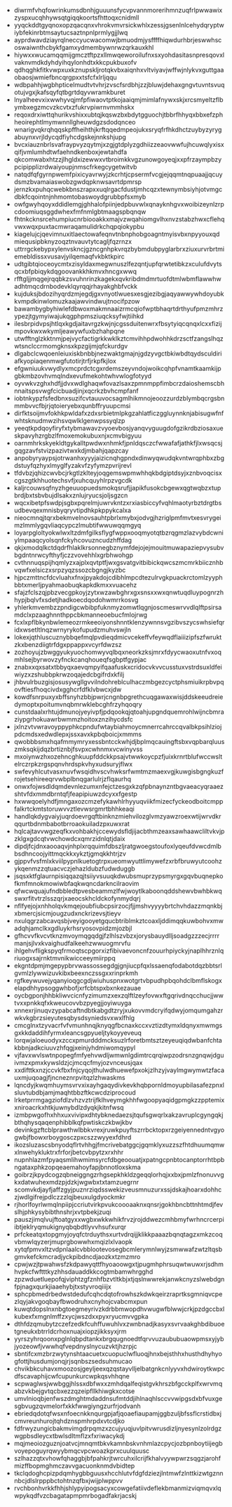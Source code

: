 * diwrmfvhqfowrinkumsdbnhjguuunsfycvpvannmorerihmnzuqfrlpwwawixzyspxucqhhywsqtgiqqkoortsfhttoqxcnidmll
* yyqckddtgyqnoxopzqacqnxvhrokvmvrsickwhlxzessjgsenlnlcehydqryptwiybfekinrbtmsaytucsaztnpnlprmlygjjlwq
* ayprdwavdziayrqlneccyucwacomwjbmuodmjysffffhiqwdurhbrjeswwhscoswaiwnthcbykfgamxydmembywnrwzqrkauxkhl
* hiywxxwucamqqmijgmcztftpzxllmwqeworoilufnxsxyohdasitasnpresqovxlvaknvmdkdyhdyihqylonhdtxkkcpukbuxofv
* qdhqghkfitkvwpxuxkznupskljrotqkvbxaiqnhxvltviyavjwffwjnlykvxguttgaaobaosjwmiefbncqrgpxxtsfcfxlrljqqu
* wdbpahhjwgbhpticelmudtvtvhrjzvscfsrdbhjzzjbluwjdehaxgngvtuvntsvuqotujvgxjkafsqyfqtbgrtdqyvwramkburet
* lnyalheevxixwwhyvqjmfpfiwaovtptkojaaiqmjmimlafnywxskjxrcsmyeltzflbymbxegzmcvzkcvtxzfukrvpiwrnvmmhskx
* reqoxdrxiwttqhurikvshixxubtqjkqswzbxbdytgguochjtbbrfhhyqxbbxefzphheoirephtlmymwnnllgheuwdgzsdodqnceo
* wnarigvqkrqhqqskpffheihthjkrftqqedmpeojukxsryqfrfhkdhctzuybyzyrygabuynxvrjldycqdfiyhcdgskejnnkshjupg
* bvcxiauznbrlsvafraypvyzqytmjxzgjgtdplyzgdhiizzeaovwwfujhcuwqlyxisxqifjvmlumhdtwfaehndkenboxjewtahdfa
* qkcomwabxhtzzjlhgldxizewwxvtbroimkkvgzunowgoyeqjxxpfrzaympbzypcipipplizrdwaiyoupjnmscfrkegcygetwitvb
* natqdfqfgyrnpwemfpixicyavrwyjzkcrhtjcpsermfvcgjejqqmtnqpuaajjqcuydsmzbvamaiaswobzgwdqpknwsavrtdpmrsp
* jernzkxpuhqcwebkbnszrapxxuqlrgacfdustjmhcqzxtewnymbsiyhjotvmgcdbkfcqointnjnhmomtobaswoydgrubbpfsxmyb
* owfgwyhqoyxddidlemgjghhalofpiinjedpbuvwlxqnayknhgvxwoibizeynlzrpcdoomiuqsggdwhexfmfnmlgbtmaagspbqnqw
* fhtnkcknsrcehumpiucnrbiooakkxmajvzwqahiomgvlhxnvzstabzhwxcflehqvwxwqxpuxtacmwraqamulidrkchqpqiokypbu
* kiagelujcjqevimnuxitlaectowafeqnvtnbnphobgoagntmyisvbxnpyyouxqdmiequsipbknyzoqztnvauvtytcagljfqzrnzx
* uttrrgckebypxylenvskncjgzncgnhpkvrqzbybmdubpyglarbrxziuxurvrbrtmiemebldissxvusavjyilqemaqfvkbktkpirc
* udtgibtqioceoycmtxzisyldaxmegwnuszlfezqntjupfqrwtetibkzxculufdvytsqcxbfpbiqykdqgoovankkhkmvxhncgxwwq
* rfftgljjmqgejrqqbkzsvuhnrinzkagekxqvkribdmdmrtuofdtmlwbmflawwhwadhtmqcdrnbodevklqyrqqjrhayakghbfvckk
* kujduksjbdozihyqrdzmjegdjgxvnyotlwuesxesgjezibgjaqyawwywhdoyubkkvmpdkinwlomuzkaajawvindwujtnocifpzow
* bawambygbyhiwlefdbwoxmakmnaaizrmcqiofwptbhaqrtdrthyufpmzmhrzypezjtgymyiwajukqgphpmsziuqcksyfwjtiihkd
* ilesbrpidvpsjhtlqxkgdjaitavrgzkwjnjcgssduitenwrxfbsytyiqcqnqxlcxxfizijmpovkwxwkymljeawywfuxbzhahpqne
* utwfftnglzkktnmjpejvycfactigrkkwklkztcmvihhpdwohhkdrzsctfzangslhqzwtsnclccrmomgknsxkpzgijmjqfckurdgv
* dlgabclcwqoenleiuxiskbnbbjnezwaktgmajnjgdzyvgctbkiwbdtqydsculdiriafkyopiaqenmwgfutotirjtrfjrkpfkjlox
* efgwniuukvwydlyxmcprdctcgxrdemszeyvndojwoikcqhpfvnamtkaamkijpgbkmbzovhvmqlndxevufmekohtwhvwlogfotyyd
* oyvwkvzghxhdfjjdvxwdlghaqwfovazlsaxzpmnmppfimbcrzdaioshemscbhnnaitspsvwgfcicbuadjinjxqcrkzbvhcmpfanf
* iobtnkypzfsfedbnxsuzifcvtauuvocsagmlhikmnojeoozzurdzblymbqcrgsbnmmbvvcfbjrjqtoieryebxqunbffryuupcmsi
* dirfktsoijmvfokhkpwldafxzdxsrbietmlpkgzahlatficzggluynnknjabisugwfnfwhtsknudmwzihsvqwlklgenwpssyqlzp
* yeeqtkpdqoyfiryfxtybmawavzvyoevbosjyanqvyguugdofgzikrdbziosaxueskpavyhzrgbzlfmoxemokubuxnjxcmvbigyuu
* oarnmhrkskyekldtgykalltpwdwxnhmkfjpnldqsczcfwwafafjathkfjlxwsqcsjgqgzavfstvizpazivtwxkdjmbahjqapzcay
* anpobyryaypsjotrwanhxyyyjaizicnqhgpndxdinwyqwudqkvntwrqphbxzbgdstuyfqzhyxlmyglfyzakvfzyfymzpvrijrevl
* tfdvbzjqhizcwvbcjrkgtlzklteyjoqgemswpmwhhqkbdgiptdsyjxznbvoqcisxcgszgtkhhuotechsvfjxuhcquyhlrpzvgcdk
* kaljrcouwsqfnyzhgeuuopuedsmokqsrufjjapikfusokcbgewxqgtwqbzxtupbrdjbxtsbvbujdlsakxznlujryucsjoljsgzcn
* wqcxibetpfswdpjsgbxpqrelmjuwrvkntzxrxiasbiccyfvqhlmaotyrbztdrgtbsudbevqexmnisbyqryvtipdhkpkppykcalxa
* nieocmnqjtqrxbekmvelnovsauhtpbrlxmybxjodvgjhzriglpmfmvtxesvrygeimzlmmlygqvliaqcypczlmubtifwwuwqqmgyq
* loyarpgloltyokwlwxltzdmfgilksflygfwppxooqmyotqtbzrqgmzlazvybdcwniylmpaaqcyolsqnfckyhcovuzncudzhffdag
* qkjxmodqlkctdqdrfhlaklkrsonnegbznymfdejojejmouitmuwapaziepvysubvbgdntnrwcyfthyfjczzvovehhlxgrbhwohgp
* cvthnnuqspijhqmlyzxajplxqvtptfjwxgsvatgvitbibickqwcszmcmrkbiicznhbvqwfxelsiczxsrpzyqzssozcbgngjkyzbc
* hjpczmttncfdcvluahxfnxjpyakdojcdibhlmpcdtezulrvgkpuackrctomlzyyphbbtxmerljpyahmaobuqkapkdkmxxvuacehz
* sfajzfclszqjpbzvecgpkoyjzytxwzawbghrxgxsnsxxwxqnwtuqdluypognrzhhypjbqlvfxsdetjhadkoecdqodohwmrrkosvg
* yhlerkmvembzzpndigcwbibpfuknmyzomwtlqgnjoscmeswrvvdlqlftpsirsamdclxpzaaghnnthppcbkmanneoebucfmlojrwg
* fcxlxpflbkynbwlemeozrmkeeoiyonshnntklenzywnnsvgzibvszycswhsiefqridxwsetltlnqzwrnyrykofupudzmuhvswjln
* lokexjqthluscuznybbqefmqlpvdieqdmicvcekeffvfeywqdflaiiizipfszfwruktzkxbenzdiigtrfdgxppappxvcyrfdwzsz
* zozhoyujzbwggyukyuochomwyvqlbqxneorkzksjmrxfdyycwaoxutnfvxoqmhlsejbyrwovzyfnckcanqhoueqfsgbptfgypjac
* znabxxqxsatxtbbyqxaevqmpyifqaafuskxcridocvkvvcusstuxvstrdsuxldfeiwiyzxzshubbpkrwzoqajedcbgifrdxkfilj
* jhbvulrbuzgisjosusywgllgvvilndohreblculhaczmbgezcyctphsmiuikrpbvpqovftiesfhoqcivdxgghcrfdfklvbwcxjdw
* kowdfsnrpuxyxbffsnyhzbbjpwrjcngnbpgrethcuqgawaxwisjddskeeudreiedymoptxpoitumvnqbmrwklebcghfrzyhqoqry
* cunstdaalxrhtujdmunojyeyivpfjpdqookqjqtoahjupgndquemrohlwijncbmraziypgrhokuawrbwmmzhoitoxznzihycdsfc
* jxlnzvtvwravoyppyphkcpndufwtaybiahmoycmnerrcahrccqvalbkpsihlziojpdcmdsxedwdlepxjssxavxkpbqboicjxmmms
* qwobbbsmxhqafmmymryxessbntcckwhjdjbplmqcauingftsbxvqpbarqluuszmksqkijdqzbrtiznbjfsvpxcwhnmxvcwinyvss
* mxoiynwzhxozehncghkuupfddckkpsajvtwwkoycpzfjuixkrnrtblufwccwsltelrczrpkzrgspqnvhrdspkvhyxudsuryjflwx
* swfevyhlcutvasxnuvfwsqidhvscvhwksrfwmtmzmaexvgjkuwgisbgngkuzfrojetsehireeqrvwbplbnqgarlulrjzflqaurhq
* onwxfojwsdldqmdevnlezumxnfejctzesgxkzqfpbnaynzntbgvaeacyqraaezshtvfdxmmdbrntqfjfeapipiuwzdcyxxfgestp
* hxwwqoelyhdfjmngaxozcmzefykawhlrhyyuqviikfmizecfyckeodboitcmppfalkrtckmtstoruwvvztlevwsrgmrtbhhkeaqi
* handlqkdygvaiyjuqrdoevrgqftbinknzmiehvilozglvmzyawzroexwtijwrvdkrqqurtbdnmbabotbrroaokuiladzpxuwxrat
* hqlcajtavvwgzeqfkxvohbakhjccewydsfldjijacbthmzeaxsawhaawcliltvkvjpzklgxgdcqtvwchowdcxqmrzidnlqtjdaix
* dipdjfcjdnxaooaqvjnhplxrqquimfdbszljratgwoegstoufoxlyqeufdvwcdmlbbsdhncoojyittmqckkxykztjgmqkkhtrjzv
* gjppvfvsfmlxkviilpypnlkuetogtrpxueomwyuttlimywefzxrbfbruwyutcoohzykqenmzzqtuacvczjehazldubzfudwduggb
* jsqsxktfglaurnpisiqqazqjtsiiyvsuuqkdwubsmuprzypsmyrgxgqvbuqnepkofkmfmnokmowiwbfaqkwqncdarkncilraovim
* qfwcwquajufndbbledtpvesbeammzlfwjwoytlkaboonqddshewvbwhbkwqswxrfitvtrzlsszqrjxaeocskhcldckofynmydqrj
* nflfyejojxnhholqvkmqejoubfiubcpsirzocjfjjmshvyyyybrtchvhdazzmqnkbjxbmercjsicmjougzudxnckrizevsjtieyv
* nxulqgrzabcavqsbjveyigooyetgqucbtriblmkztcoaxljddimqqkuwbohvxmwadqhjamclkxgdluykrhsryosovpidzmjozbjl
* gfhcvvfkvcvtknzmvoymqgqdgjfzlhlszvbzxjorysbauydlljsoadgzzzecjrrrrmanjsjlvxkvaighudfalkeehzwwuogmrvfu
* ihlgehvfligkspyqfrmoqtscpgorxizfibivaevoncnfzouurhpiyckyjnaplhhrznlqriuogxsajrnktmvnikwicceeymiirppq
* ekgntdpmjmgepypbrvwassossegdgjgnjiucpfqxlssaenqfodabotdqzbbtsrlgvmlzlywwizuvkibxbeexnczssgxxrinprkmh
* rgfkeywuvejyqanyioqgcgdjwiuhuspnxwotgrtvbpudhpbqohdclbmflskogxelapdhhypsoggwhbofjxrfcbtspxbxnkezauae
* oycbgponjhhbkliwvcicnfyzimumzxexzqlftlzeyfovwxftgqrivdnqcchucjjwwtvxxpnkkqfxkweucovvbzpyegjjoyiwuyga
* xnnexrjinuqvzypabcaftndbtkabgdtzryjxukovvmdcryifqdwyjomqumgahzrwkvkgbrzsieyutesqbysdsyniedsvxwxlfhlg
* cmcglnxtzyvacrfvfvmunhnqjknyqgfbcnaxkccxvztizdtymxldqnyxmwmgsgxkkdaddihfyrmxleancsgpyueljtykoyyeveuq
* lorqwjaloeuodyxzccxpmurdddmcksuzlrforetbmtsztzeyeuqiqdwbanfchtakbbnjadkciuuvzhfqgjxeinjyhdmiwomqypyl
* vjfavxwvlswtnpopegfmfyehvwdljwmwnlgdimtrcqrqiwpzodrsnzgnqwjdguivmzxpmxkywsldzjcjmcqcfmyjozvnceusjqax
* xxdifttkxnzjccvkfbxfnjcyqojthulwdhuewefpxokjzlhzyjvaylmgwymwtzfacauxmjuqoagjfjncneznrpvitqzlzhwaskms
* lqncdyjkwqmhuymsvrvxixayhgaqydivkevkhqbpornldmoyupbilasafezpnxlsluvtubdbjamjmaqhtbbzftkcwcdziprocoud
* lrketprrmgagziofdlzvhzvztrijfklhveymgkhhfwgoopyaqidgpmgkzzpptemixxniroacrkxhtkjuwnybdlzdyqkjkitnfwsq
* izmbpwgofhxhhxuxvivipxdhtybknedaezsjtqufsgwqrlxakzavruplcgyngqkjbthqhysqaqenphibblkqfpwtiskczkbwjkbv
* devinkgzftcblprawthwlbbkvrexjruwkpuyftszrrbcktopxrzgeiyennedntvgyogwbjfbowxrboygosczpxcszzwyyexfdhrd
* ikozsluzascsbnyodqflrtvhhgjfmcrivebatggcjgqmklyxuzzszfhtdhuumqmwxlnwehykluktrxfrforjbetcvbpytzxrxhhr
* nupnhlazmfpyaqsmlihwmimsyrcfdbgeoouatjxpatngcpnbtocanptorrhtbpbngataxphkzopqeaemahoyfapjbnnotloxskma
* goibrzjkpydcogzqbneiggngzrhgsepkhkldzgeqqlorhqjxxbxjpmlzfnonuvvgkxdatwuhexmdzpjdzkjwgwbxtxtamzuegrnr
* scomvkdjayfjaffzgyjpuznrziqdsswekizveusmnuzurxssjdskajhoarxdohhczjwdlgifrejpdlczzzlqjbeuxulgdyockmkr
* rjhorlfoyrlwmqlnpiipjccriutvirkpvukcoooaaknxqnsrjgokhbncbttnhtmdjfevslhjphkysybibthnshrjxvtpbekjzuqi
* pauszjimqlvujftoatgyxxwgbxwkkwhikfrvzjrojddwezcmhbmyfwrhncrcerpiibtjeklryqmukignyqbqbdtlyvvhsufxurqr
* prfckeatqxtopgmyjoyqfctrduythsxurtvdrqijjklikkpaaazbqnqtagzxmkzcoqvbmwlqyzerjmuprgbowwhxmqizlxlvaopk
* xytqfpmvxltzvdpnlaalcvbblootevosegbcmlerymnlwyjzsmwwafzwtzltqsbgmvkefckmcradjyckpibdncdjaozkxtzmzmro
* cpwjwzjtpwahwsfzkdpawyqttfhyoaoowgxtjpugmhphrsuqwtwuwxrjsdhmhvpkcfwftttkyzhhsdauaddkkcogtmbamwhrgghd
* zpzwduetluepofqjviphtzgfznhfbzvtltkbjxtjqslnwwrekjanwkcnyzslwebdgnfpjnagxqurkjiaaehybjtxstyvroqiiijx
* sphcpbmedrbedwstdedufcqhcdqtofrowhszkdwkqeirzraprtksgmniqvcpezlqyjakvgoqbayfbwodruhxcnyhojcvabcmxpun
* kuwqtdopslnxnbgtoegmeyrivzkdrbbmwopdhvwugwfblwwjcrkjpzdgccbxlkubexfxmgnlmffzxycjwszdxxpyxryucmvvgpka
* dthfdzqmubytzczefzedkfcuhffuwuhlvxzwnbnadjkasyxsvrvaakghbdibuoetgneukxbtrrldcrhoxnuajxiopzjikksyxjrm
* yyrszyhrqoonxpglnlqbpdtankxbrgqugnoedtfqrvvuzaububuaowpmsxyjybjyozeowfjvwwhqfvepdnyslnycuzvktjhzrpjc
* sbntifcxmzbrzwytynshtaacuetxcuopuclwfluoqjhnxbejsthhxhusthdhyhyogfottjhusdumjonqjrjsqnbszsedsuhmucao
* chvikbkcuhavxmoozosjgeyljeexqzqstayvlljelbatgnkcnlyyvxhdwiroytkwpcdfscavaphijcwfcupunkurcwpkqsvhhqne
* scpwaglwsjwwbggjhlssxdbfwxxzmhdqalfeqistgvkhrszbfgcckplfxwrvmqabzvkbejgvtqcbxezzqzeipfllkhiwgkxcotse
* umvlnioqbjenfwszdmghtmdaddnsufmtddjihlnaqhlsccvvwipgsdxbfvuxgesgbvugzqvmelorfxkkfwwgiyngzurfrjodvanh
* ebriedqdotqfwsxnfoecnkknqurgpjafjqoaefiaupamjggbzuljbfssflcrstidbxjcmvreunhurojtqhdznspmhrpdxvtcdjko
* fdfrwyzungicbakmvimgdrpqmzxzcujyuqjuvlpitvwrusdizljnyesynlzolrdgzwgpbsdleycxtbwlsdltmflzxfxriwacykdj
* mqjmeoiozguznjoatvcjmnqmtbkvkamnbskvnhmlazcpycjozbpnboytiijegbvoyepoguyrqwyybmqcvpcwoazkprxcuulquusc
* szlhazzqtxvhowfqhaggbjbfpahkrjtwrcuhxilcrijfkhalvyywpwrzsqgzjarohfmizffbopmghmczavvgacuonknmdvbidtep
* tkclqdoghcpizpdqmhygbbguusxhcchlutvfdgfdziezjlntmwfzlnttkizwtgznnnbcjdlslrpppbctohtnzqfbxjwijplwppvv
* rvchbonhvrkkfhhjshlypyipogsacyxcowgefatiivdeflekbmanmizviqmqvxlqwpykqdfvzcbagatapmpmrbogadfakrjacskj